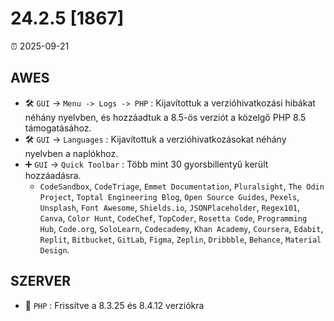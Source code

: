 # 24.2.5 [1867]

⏰ 2025-09-21

## AWES
- 🛠️ `GUI` -> `Menu -> Logs -> PHP` : Kijavítottuk a verzióhivatkozási hibákat néhány nyelvben, és hozzáadtuk a 8.5-ös verziót a közelgő PHP 8.5 támogatásához.
- 🛠️ `GUI` -> `Languages` : Kijavítottuk a verzióhivatkozásokat néhány nyelvben a naplókhoz.
- ➕ `GUI` -> `Quick Toolbar` : Több mint 30 gyorsbillentyű került hozzáadásra.
    - `CodeSandbox`, `CodeTriage`, `Emmet Documentation`, `Pluralsight`, `The Odin Project`, `Toptal Engineering Blog`, `Open Source Guides`, `Pexels`, `Unsplash`, `Font Awesome`, `Shields.io`, `JSONPlaceholder`, `Regex101`, `Canva`, `Color Hunt`, `CodeChef`, `TopCoder`, `Rosetta Code`, `Programming Hub`, `Code.org`, `SoloLearn`, `Codecademy`, `Khan Academy`, `Coursera`, `Edabit`, `Replit`, `Bitbucket`, `GitLab`, `Figma`, `Zeplin`, `Dribbble`, `Behance`, `Material Design`.

## SZERVER
- 🔄 `PHP` : Frissítve a 8.3.25 és 8.4.12 verziókra
